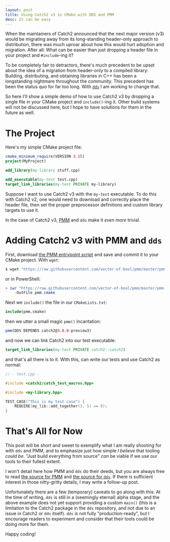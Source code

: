 ```yaml
---
layout: post
title: Using Catch2 v3 in CMake with DDS and PMM
desc: It can be easy
---
```


When the maintainers of Catch2 announced that the next major version (v3) would
be migrating away from its long-standing header-only approach to distribution,
there was much uproar about how this would hurt adoption and migration. After
all: What can be easier than just dropping a header file in your project and
`#include`-ing it?

To be completely fair to detractors, there's much precedent to be upset about
the idea of a migration from header-only to a compiled library: Building,
distributing, and obtaining libraries in C++ has been a longstanding nightmare
throughout the community. This precedent has been the status quo for far too
long. With [`dds`](https://dds.pizza/) I am working to change that.

So here I'll show a simple demo of how to use Catch2 v3 by dropping a single
file in your CMake project and `include()`-ing it. Other build systems will not
be discussed here, but I hope to have solutions for them in the future as well.


# The Project

Here's my simple CMake project file:

```cmake
cmake_minimum_require(VERSION 3.15)
project(MyProject)

add_library(my-library stuff.cpp)

add_executable(my-test test.cpp)
target_link_libraries(my-test PRIVATE my-library)
```

Suppose I want to use Catch2 v3 with the `my-test` executable. To do this with
Catch2 v2, one would need to download and correctly place the header file, then
set the proper preprocessor definitions and custom library targets to use it.

In the case of Catch2 v3, [PMM](https://github.com/vector-of-bool/pmm) and `dds`
make it *even more* trivial.


# Adding Catch2 v3 with PMM and `dds`

First, download
[the PMM entrypoint script](https://raw.githubusercontent.com/vector-of-bool/pmm/master/pmm.cmake)
and save and commit it to your CMake project. With `wget`:

```bash
$ wget "https://raw.githubusercontent.com/vector-of-bool/pmm/master/pmm.cmake"
```

or in PowerShell:

```powershell
> iwr "https://raw.githubusercontent.com/vector-of-bool/pmm/master/pmm.cmake" `
    -OutFile pmm.cmake
```

Next we `include()` the file in our `CMakeLists.txt`:

```cmake
include(pmm.cmake)
```

then we utter a small magic `pmm()` incantation:

```cmake
pmm(DDS DEPENDS catch2@3.0.0-preview3)
```

and now we can link Catch2 into our test executable:

```cmake
target_link_libraries(my-test PRIVATE catch2::catch2)
```

and that's all there is to it. With this, can write our tests and use Catch2 as
normal:

```c++
// - test.cpp -

#include <catch2/catch_test_macros.hpp>

#include <my-library.hpp>

TEST_CASE("This is my test case") {
    REQUIRE(my_lib::add_together(3, 5) == 8);
}
```


# That's All for Now

This post will be short and sweet to exemplify what I am really shooting for
with `dds` and PMM, and to emphasize just how simple *I believe* that tooling
*could be*. "Just build everything from source" *can* be viable if we use our
tools to their fullest extent.

I won't detail here how PMM and `dds` do their deeds, but you are always free to
read [the source for PMM](https://github.com/vector-of-bool/pmm) and
[the source for `dds`](https://github.com/vector-of-bool/dds). If there is
sufficient interest in those nitty-gritty details, I may write a follow-up post.

Unfortunately there are a few (temporary) caveats to go along with this: At the
time of writing, `dds` is still in a (seemingly eternal) alpha stage, and the
above example does not yet support providing a custom `main()` (this is a
limitation to the Catch2 package in the `dds` repository, and not due to an
issue in Catch2 or `dds` itself). `dds` is not fully "production-ready", but I
encourage readers to experiment and consider that their tools could be doing
more for them.

Happy coding!
